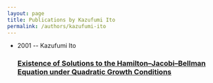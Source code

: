 ```yaml
---
layout: page
title: Publications by Kazufumi Ito
permalink: /authors/kazufumi-ito
---
```


<ul class="post-list">
<li><span class='post-meta'>2001 -- Kazufumi Ito</span><h3><a class='post-link' href="{{ site.baseurl }}/existence-of-solutions-to-the-hamilton-jacobi-bellman-equation-under-quadratic-growth-conditions">Existence of Solutions to the Hamilton–Jacobi–Bellman Equation under Quadratic Growth Conditions</a></h3></li>

</ul>
